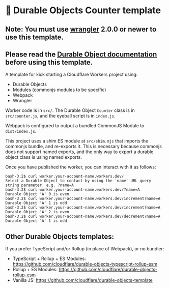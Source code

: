# 👷 Durable Objects Counter template

## Note: You must use [wrangler](https://developers.cloudflare.com/workers/wrangler/get-started/#install) 2.0.0 or newer to use this template.

## Please read the [Durable Object documentation](https://developers.cloudflare.com/workers/learning/using-durable-objects) before using this template.

A template for kick starting a Cloudflare Workers project using:

- Durable Objects
- Modules (commonjs modules to be specific)
- Webpack
- Wrangler

Worker code is in `src/`. The Durable Object `Counter` class is in `src/counter.js`, and the eyeball script is in `index.js`.

Webpack is configured to output a bundled CommonJS Module to `dist/index.js`.

This project uses a shim ES module at `src/shim.mjs` that imports the commonjs bundle, and re-exports it. This is necessary because commonjs does not support named exports, and the only way to export a durable object class is using named exports.

Once you have published the worker, you can interact with it as follows:

```
bash-3.2$ curl worker.your-account-name.workers.dev/
Select a Durable Object to contact by using the `name` URL query string parameter. e.g. ?name=A
bash-3.2$ curl worker.your-account-name.workers.dev/?name=A
Durable Object 'A' 0 is even
bash-3.2$ curl worker.your-account-name.workers.dev/increment?name=A
Durable Object 'A' 1 is odd
bash-3.2$ curl worker.your-account-name.workers.dev/increment?name=A
Durable Object 'A' 2 is even
bash-3.2$ curl worker.your-account-name.workers.dev/decrement?name=A
Durable Object 'A' 1 is odd
```

## Other Durable Objects templates:

If you prefer TypeScript and/or Rollup (in place of Webpack), or no bundler:

- TypeScript + Rollup + ES Modules: https://github.com/cloudflare/durable-objects-typescript-rollup-esm
- Rollup + ES Modules: https://github.com/cloudflare/durable-objects-rollup-esm
- Vanilla JS: https://github.com/cloudflare/durable-objects-template
